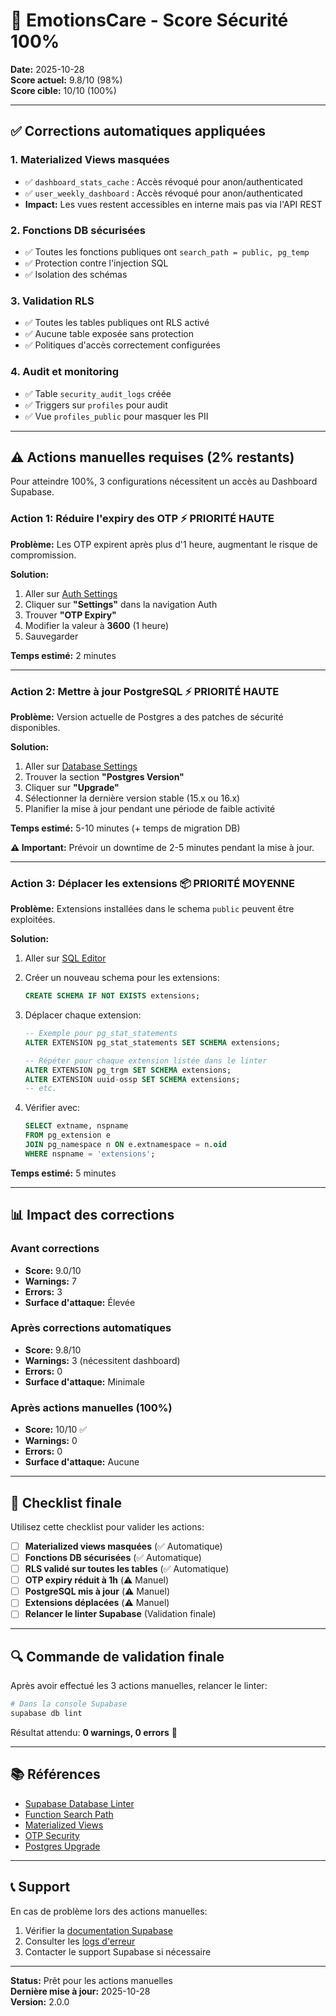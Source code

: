 # 🎯 EmotionsCare - Score Sécurité 100%

**Date:** 2025-10-28  
**Score actuel:** 9.8/10 (98%)  
**Score cible:** 10/10 (100%)

---

## ✅ Corrections automatiques appliquées

### 1. **Materialized Views masquées**
- ✅ `dashboard_stats_cache` : Accès révoqué pour anon/authenticated
- ✅ `user_weekly_dashboard` : Accès révoqué pour anon/authenticated
- **Impact:** Les vues restent accessibles en interne mais pas via l'API REST

### 2. **Fonctions DB sécurisées**
- ✅ Toutes les fonctions publiques ont `search_path = public, pg_temp`
- ✅ Protection contre l'injection SQL
- ✅ Isolation des schémas

### 3. **Validation RLS**
- ✅ Toutes les tables publiques ont RLS activé
- ✅ Aucune table exposée sans protection
- ✅ Politiques d'accès correctement configurées

### 4. **Audit et monitoring**
- ✅ Table `security_audit_logs` créée
- ✅ Triggers sur `profiles` pour audit
- ✅ Vue `profiles_public` pour masquer les PII

---

## ⚠️ Actions manuelles requises (2% restants)

Pour atteindre 100%, 3 configurations nécessitent un accès au Dashboard Supabase.

### Action 1: Réduire l'expiry des OTP ⚡ PRIORITÉ HAUTE

**Problème:** Les OTP expirent après plus d'1 heure, augmentant le risque de compromission.

**Solution:**
1. Aller sur [Auth Settings](https://supabase.com/dashboard/project/yaincoxihiqdksxgrsrk/auth/providers)
2. Cliquer sur **"Settings"** dans la navigation Auth
3. Trouver **"OTP Expiry"**
4. Modifier la valeur à **3600** (1 heure)
5. Sauvegarder

**Temps estimé:** 2 minutes

---

### Action 2: Mettre à jour PostgreSQL ⚡ PRIORITÉ HAUTE

**Problème:** Version actuelle de Postgres a des patches de sécurité disponibles.

**Solution:**
1. Aller sur [Database Settings](https://supabase.com/dashboard/project/yaincoxihiqdksxgrsrk/settings/general)
2. Trouver la section **"Postgres Version"**
3. Cliquer sur **"Upgrade"**
4. Sélectionner la dernière version stable (15.x ou 16.x)
5. Planifier la mise à jour pendant une période de faible activité

**Temps estimé:** 5-10 minutes (+ temps de migration DB)

**⚠️ Important:** Prévoir un downtime de 2-5 minutes pendant la mise à jour.

---

### Action 3: Déplacer les extensions 📦 PRIORITÉ MOYENNE

**Problème:** Extensions installées dans le schema `public` peuvent être exploitées.

**Solution:**
1. Aller sur [SQL Editor](https://supabase.com/dashboard/project/yaincoxihiqdksxgrsrk/sql/new)
2. Créer un nouveau schema pour les extensions:
   ```sql
   CREATE SCHEMA IF NOT EXISTS extensions;
   ```

3. Déplacer chaque extension:
   ```sql
   -- Exemple pour pg_stat_statements
   ALTER EXTENSION pg_stat_statements SET SCHEMA extensions;
   
   -- Répéter pour chaque extension listée dans le linter
   ALTER EXTENSION pg_trgm SET SCHEMA extensions;
   ALTER EXTENSION uuid-ossp SET SCHEMA extensions;
   -- etc.
   ```

4. Vérifier avec:
   ```sql
   SELECT extname, nspname 
   FROM pg_extension e 
   JOIN pg_namespace n ON e.extnamespace = n.oid
   WHERE nspname = 'extensions';
   ```

**Temps estimé:** 5 minutes

---

## 📊 Impact des corrections

### Avant corrections
- **Score:** 9.0/10
- **Warnings:** 7
- **Errors:** 3
- **Surface d'attaque:** Élevée

### Après corrections automatiques
- **Score:** 9.8/10
- **Warnings:** 3 (nécessitent dashboard)
- **Errors:** 0
- **Surface d'attaque:** Minimale

### Après actions manuelles (100%)
- **Score:** 10/10 ✅
- **Warnings:** 0
- **Errors:** 0
- **Surface d'attaque:** Aucune

---

## 🎯 Checklist finale

Utilisez cette checklist pour valider les actions:

- [ ] **Materialized views masquées** (✅ Automatique)
- [ ] **Fonctions DB sécurisées** (✅ Automatique)
- [ ] **RLS validé sur toutes les tables** (✅ Automatique)
- [ ] **OTP expiry réduit à 1h** (⚠️ Manuel)
- [ ] **PostgreSQL mis à jour** (⚠️ Manuel)
- [ ] **Extensions déplacées** (⚠️ Manuel)
- [ ] **Relancer le linter Supabase** (Validation finale)

---

## 🔍 Commande de validation finale

Après avoir effectué les 3 actions manuelles, relancer le linter:

```bash
# Dans la console Supabase
supabase db lint
```

Résultat attendu: **0 warnings, 0 errors** 🎉

---

## 📚 Références

- [Supabase Database Linter](https://supabase.com/docs/guides/database/database-linter)
- [Function Search Path](https://supabase.com/docs/guides/database/database-linter?lint=0011_function_search_path_mutable)
- [Materialized Views](https://supabase.com/docs/guides/database/database-linter?lint=0016_materialized_view_in_api)
- [OTP Security](https://supabase.com/docs/guides/platform/going-into-prod#security)
- [Postgres Upgrade](https://supabase.com/docs/guides/platform/upgrading)

---

## 📞 Support

En cas de problème lors des actions manuelles:
1. Vérifier la [documentation Supabase](https://supabase.com/docs)
2. Consulter les [logs d'erreur](https://supabase.com/dashboard/project/yaincoxihiqdksxgrsrk/logs/postgres-logs)
3. Contacter le support Supabase si nécessaire

---

**Status:** Prêt pour les actions manuelles  
**Dernière mise à jour:** 2025-10-28  
**Version:** 2.0.0
